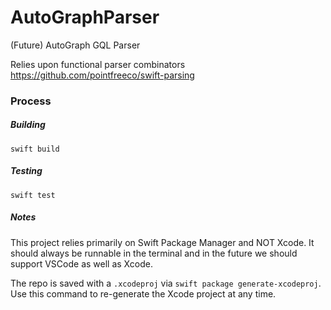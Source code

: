 # AutoGraphParser
(Future) AutoGraph GQL Parser

Relies upon functional parser combinators https://github.com/pointfreeco/swift-parsing

### Process

##### Building
```
swift build
```

##### Testing
```
swift test
```

##### Notes
This project relies primarily on Swift Package Manager and NOT Xcode. It should always be runnable in the terminal and in the future we should support VSCode as well as Xcode.

The repo is saved with a `.xcodeproj` via `swift package generate-xcodeproj`. Use this command to re-generate the Xcode project at any time.
